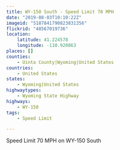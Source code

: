 ```yaml
---
title: WY-150 South - Speed Limit 70 MPH
date: "2019-08-03T10:10:22Z"
imageid: "5187841790823831356"
flickrid: "48567019736"
location:
    latitude: 41.224578
    longitude: -110.920863
places: []
counties:
    - Uinta County|Wyoming|United States
countries:
    - United States
states:
    - Wyoming|United States
highwaytypes:
    - Wyoming State Highway
highways:
    - WY-150
tags:
    - Speed Limit

---
```

Speed Limit 70 MPH on WY-150 South